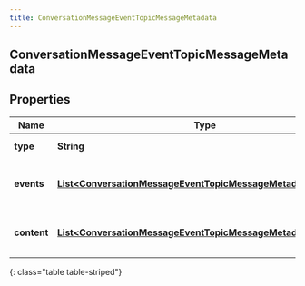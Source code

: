 ```yaml
---
title: ConversationMessageEventTopicMessageMetadata
---
```

## ConversationMessageEventTopicMessageMetadata


## Properties

| Name | Type | Description | Notes |
| ------------ | ------------- | ------------- | ------------- |
| **type** | <!----><!---->**String**<!----> | Message type. |  [optional] |
| **events** | <!----><!---->[**List&lt;ConversationMessageEventTopicMessageMetadataEvent&gt;**](ConversationMessageEventTopicMessageMetadataEvent.html)<!----> | List of message events, if any |  [optional] |
| **content** | <!----><!---->[**List&lt;ConversationMessageEventTopicMessageMetadataContent&gt;**](ConversationMessageEventTopicMessageMetadataContent.html)<!----> | List of message content, if any |  [optional] |
{: class="table table-striped"}



